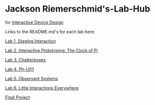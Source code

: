 # Jackson Riemerschmid's-Lab-Hub
for [Interactive Device Design](https://github.com/FAR-Lab/Developing-and-Designing-Interactive-Devices/)

Links to the README.md's for each lab here:

[Lab 1. Staging Interaction](https://github.com/jaxriemer/Interactive-Lab-Hub/blob/cc166c88782bce7a3f303388a0852655cc4dcd4e/Lab%201/README.md)

[Lab 2. Interactive Prototyping: The Clock of Pi](https://github.com/jaxriemer/Interactive-Lab-Hub/blob/Fall2022/Lab%202/README.md)

[Lab 3. Chatterboxes](https://github.com/jaxriemer/Interactive-Lab-Hub/blob/5a82cba7bc1b0509230a89b47371e53afbaebd90/Lab%203/README.md)

[Lab 4. Ph-UI!!!](https://github.com/jaxriemer/Interactive-Lab-Hub/blob/5a82cba7bc1b0509230a89b47371e53afbaebd90/Lab%204/README.md)

[Lab 5. Observant Systems](https://github.com/jaxriemer/Interactive-Lab-Hub/blob/5a82cba7bc1b0509230a89b47371e53afbaebd90/Lab%205/README.md)

[Lab 6. Little Interactions Everywhere](https://github.com/jaxriemer/Interactive-Lab-Hub/blob/5a82cba7bc1b0509230a89b47371e53afbaebd90/Lab%206/README.md)

[Final Project](https://github.com/FAR-Lab/Developing-and-Designing-Interactive-Devices/blob/2021Fall/FinalProject.md)<!--[](Final%20Project/)-->

